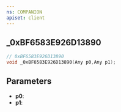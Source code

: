 ```yaml
---
ns: COMPANION
apiset: client
---
```

## _0xBF6583E926D13890

```c
// 0xBF6583E926D13890
void _0xBF6583E926D13890(Any p0,Any p1);
```


## Parameters
* **p0**:
* **p1**: